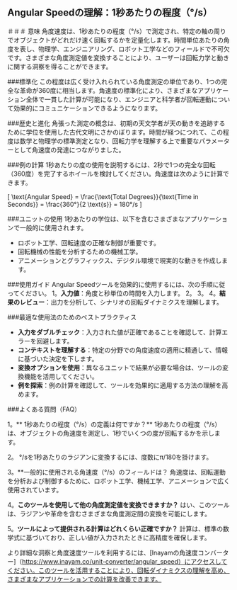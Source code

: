 ## Angular Speedの理解：1秒あたりの程度（°/s）

＃＃＃ 意味
角度速度は、1秒あたりの程度（°/s）で測定され、特定の軸の周りでオブジェクトがどれだけ速く回転するかを定量化します。時間単位あたりの角度を表し、物理学、エンジニアリング、ロボット工学などのフィールドで不可欠です。さまざまな角度測定値を変換することにより、ユーザーは回転力学と動きに関する洞察を得ることができます。

###標準化
この程度は広く受け入れられている角度測定の単位であり、1つの完全な革命が360度に相当します。角速度の標準化により、さまざまなアプリケーション全体で一貫した計算が可能になり、エンジニアと科学者が回転運動について効果的にコミュニケーションできるようになります。

###歴史と進化
角張った測定の概念は、初期の天文学者が天の動きを追跡するために学位を使用した古代文明にさかのぼります。時間が経つにつれて、この程度は数学と物理学の標準測定となり、回転力学を理解する上で重要なパラメーターとして角速度の発達につながりました。

###例の計算
1秒あたりの度の使用を説明するには、2秒で1つの完全な回転（360度）を完了するホイールを検討してください。角速度は次のように計算できます。

\[ \text{Angular Speed} = \frac{\text{Total Degrees}}{\text{Time in Seconds}} = \frac{360°}{2 \text{s}} = 180°/s \]

###ユニットの使用
1秒あたりの学位は、以下を含むさまざまなアプリケーションで一般的に使用されます。
- ロボット工学、回転速度の正確な制御が重要です。
- 回転機械の性能を分析するための機械工学。
- アニメーションとグラフィックス、デジタル環境で現実的な動きを作成します。

###使用ガイド
Angular Speedツールを効果的に使用するには、次の手順に従ってください。
1。**入力値**：角度と秒単位の時間を入力します。
2。
3。
4。**結果のレビュー**：出力を分析して、シナリオの回転ダイナミクスを理解します。

###最適な使用法のためのベストプラクティス
-  **入力をダブルチェック**：入力された値が正確であることを確認して、計算エラーを回避します。
-  **コンテキストを理解する**：特定の分野での角度速度の適用に精通して、情報に基づいた決定を下します。
-  **変換オプションを使用**：異なるユニットで結果が必要な場合は、ツールの変換機能を活用してください。
-  **例を探索**：例の計算を確認して、ツールを効果的に適用する方法の理解を高めます。

###よくある質問（FAQ）

1。** 1秒あたりの程度（°/s）の定義は何ですか？**
1秒あたりの程度（°/s）は、オブジェクトの角速度を測定し、1秒でいくつの度が回転するかを示します。

2。
°/sを1秒あたりのラジアンに変換するには、度数にπ/180を掛けます。

3。**一般的に使用される角速度（°/s）のフィールドは？
角速度は、回転運動を分析および制御するために、ロボット工学、機械工学、アニメーションで広く使用されています。

4。**このツールを使用して他の角度測定値を変換できますか？**
はい、このツールは、ラジアンや革命を含むさまざまな角度測定間の変換を可能にします。

5。**ツールによって提供される計算はどれくらい正確ですか？**
計算は、標準の数学式に基づいており、正しい値が入力されたときに高精度を確保します。

より詳細な洞察と角度速度ツールを利用するには、[Inayamの角速度コンバーター]（https://www.inayam.co/unit-converter/angular_speed）にアクセスしてください。このツールを活用することにより、回転ダイナミクスの理解を高め、さまざまなアプリケーションでの計算を改善できます。